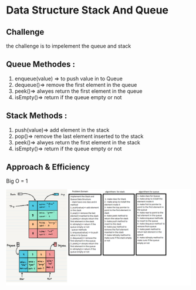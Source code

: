 # Data Structure Stack And Queue

## Challenge

the challenge is to impelement the queue and stack 

## Queue Methodes : 
1. enqueue(value) => to push value in to Queue
2. dequeue()=> remove the first element in the queue
3. peek()=> alwyes return the first element in the queue
4. isEmpty()=> return if the queue empty or not 

## Stack Methods :
1. push(value)=> add element in the stack
2. pop()=> remove the last element inserted to the stack
3. peek()=> alwyes return the first element in the stack
4. isEmpty()=> return if the queue empty or not 

## Approach & Efficiency

Big O = 1

![Stack and Queue whitboard](../../assest/stack-queue.png)